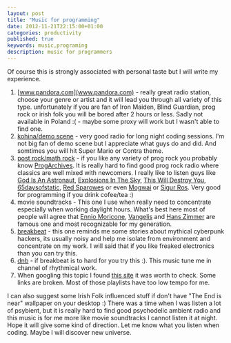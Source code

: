 ```yaml
---
layout: post
title: "Music for programming"
date: 2012-11-21T22:15:00+01:00
categories: productivity
published: true
keywords: music,programing
description: music for programmers
---
```


Of course this is strongly associated with personal taste but I will write my 
experience. 

1. [www.pandora.com](www.pandora.com) - really great radio station, choose your 
   genre or artist and it will lead you through all variety of this type. 
   unfortunately if you are fan of Iron Maiden, Blind Guardian, prog rock or 
   irish folk you will be bored after 2 hours or less. Sadly not available in 
   Poland :( - maybe some proxy will work but I wasn't able to find one.
2. [kohina/demo scene](http://www.kohina.com/) - very good radio for long night 
   coding sessions. I'm not big fan of demo scene but I appreciate what guys do 
   and did. And somtimes you will hit Super Mario or Contra theme.
3. [post rock/math rock](http://www.progarchives.com/subgenre.asp?style=32) - if you like any variety of prog rock you probably 
   know [ProgArchives](http://www.progarchives.com/). It is really hard to find 
   good prog rock radio where classics are well mixed with newcomers. I really 
   like to listen guys like [God Is An Astronaut](http://www.progarchives.com/subgenre.asp?style=32), 
   [Explosions In The Sky](http://www.explosionsinthesky.com/), [This Will Destroy You](http://twdy.tumblr.com/),
   [65daysofstatic](http://www.65daysofstatic.com/), [Red Sparowes](http://www.redsparowes.com/News.aspx) or even
   [Mogwai](http://mogwai.sandbag.uk.com/lesrevenants/) or [Sigur Ros](http://www.sigur-ros.co.uk/).
   Very good for programming if you drink cofee/tea :)
4. movie soundtracks - This one I use when really need to concentrate 
   especially when working daylight hours. What's best here most of people will 
   agree that [Ennio Moricone](http://www.enniomorricone.it/uk/news.php), [Vangelis](http://elsew.com/) and [Hans Zimmer](http://www.hans-zimmer.com/)
   are famous one and most recognizable for my generation.
5. [breakbeat](http://nsbradio.co.uk/content/) - this one reminds me some stories about mythical cyberpunk 
   hackers, its usually noisy and help me isolate from environment and 
   concentrate on my work. I will said that if you like freaked electronics than 
   you can try this.
6. [dnb](http://www.shoutcast.com/Internet-Radio/drum%20and%20base) - if 
   breakbeat is to hard for you try this :). This music tune me in channel of 
   rhythmical work.
7. When googling this topic I found [this site](http://musicforprogramming.net/)
it was worth to check. Some links are broken. Most of those playlists have too 
low tempo for me.

I can also suggest some Irish Folk influenced stuff if don't have "The End is 
near" wallpaper on your desktop :) There was a time when I was listen a lot of 
psybient, but it is really hard to find good psychodelic ambient radio and this 
music is for me more like movie soundtracks I cannot listen it at night.
Hope it will give some kind of direction. Let me know what you listen when coding.
Maybe I will discover new universe.
